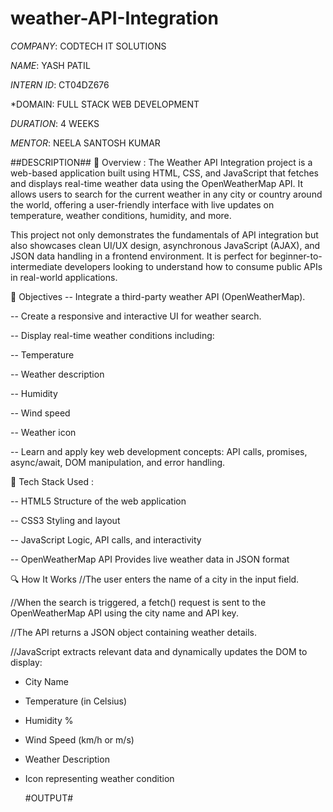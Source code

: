 # weather-API-Integration

*COMPANY*: CODTECH IT SOLUTIONS

*NAME*: YASH PATIL

*INTERN ID*: CT04DZ676

*DOMAIN: FULL STACK WEB DEVELOPMENT

*DURATION*: 4 WEEKS

*MENTOR*: NEELA SANTOSH KUMAR

##DESCRIPTION##
📌 Overview :
The Weather API Integration project is a web-based application built using HTML, CSS, and JavaScript that fetches and displays real-time weather data using the OpenWeatherMap API. It allows users to search for the current weather in any city or country around the world, offering a user-friendly interface with live updates on temperature, weather conditions, humidity, and more.

This project not only demonstrates the fundamentals of API integration but also showcases clean UI/UX design, asynchronous JavaScript (AJAX), and JSON data handling in a frontend environment. It is perfect for beginner-to-intermediate developers looking to understand how to consume public APIs in real-world applications.

🎯 Objectives
-- Integrate a third-party weather API (OpenWeatherMap).

-- Create a responsive and interactive UI for weather search.

-- Display real-time weather conditions including:

-- Temperature

-- Weather description

-- Humidity

-- Wind speed

-- Weather icon

-- Learn and apply key web development concepts: API calls, promises, async/await, DOM manipulation, and error handling.

🔧 Tech Stack Used :

-- HTML5	Structure of the web application

-- CSS3	Styling and layout

-- JavaScript	Logic, API calls, and interactivity

-- OpenWeatherMap API	Provides live weather data in JSON format

🔍 How It Works
//The user enters the name of a city in the input field.

//When the search is triggered, a fetch() request is sent to the OpenWeatherMap API using the city name and API key.

//The API returns a JSON object containing weather details.

//JavaScript extracts relevant data and dynamically updates the DOM to display:

- City Name

- Temperature (in Celsius)

- Humidity %

- Wind Speed (km/h or m/s)

- Weather Description

- Icon representing weather condition

  #OUTPUT#
  

  
